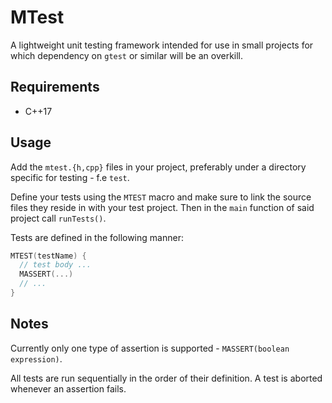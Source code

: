 # MTest

A lightweight unit testing framework intended for use in small projects for which dependency on `gtest` or similar will be an overkill.

## Requirements

- C++17

## Usage

Add the `mtest.{h,cpp}` files in your project, preferably under a directory specific for testing - f.e `test`.

Define your tests using the `MTEST` macro and make sure to link the source files they reside in with your test project. Then in the `main` function of said project call `runTests()`.

Tests are defined in the following manner:
```c++
MTEST(testName) {
  // test body ...
  MASSERT(...)
  // ...
}
```

## Notes

Currently only one type of assertion is supported - `MASSERT(boolean expression)`.

All tests are run sequentially in the order of their definition. A test is aborted whenever an assertion fails.
